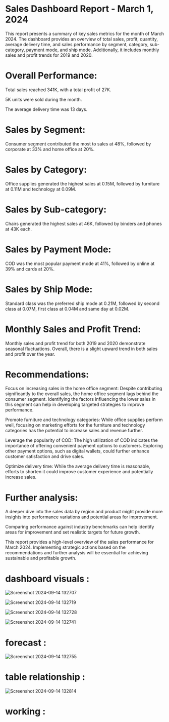 # Sales Dashboard Report - March 1, 2024

This report presents a summary of key sales metrics for the month of March 2024. The dashboard provides an overview of total sales, profit, quantity, average delivery time, and sales performance by segment, category, sub-category, payment mode, and ship mode. Additionally, it includes monthly sales and profit trends for 2019 and 2020.

# Overall Performance:

Total sales reached 341K, with a total profit of 27K.

5K units were sold during the month.

The average delivery time was 13 days.

# Sales by Segment:

Consumer segment contributed the most to sales at 48%, followed by corporate at 33% and home office at 20%.

# Sales by Category:

Office supplies generated the highest sales at 0.15M, followed by furniture at 0.11M and technology at 0.09M.

# Sales by Sub-category:

Chairs generated the highest sales at 46K, followed by binders and phones at 43K each.

# Sales by Payment Mode:

COD was the most popular payment mode at 41%, followed by online at 39% and cards at 20%.

# Sales by Ship Mode:

Standard class was the preferred ship mode at 0.21M, followed by second class at 0.07M, first class at 0.04M and same day at 0.02M.

# Monthly Sales and Profit Trend:

Monthly sales and profit trend for both 2019 and 2020 demonstrate seasonal fluctuations. Overall, there is a slight upward trend in both sales and profit over the year.

# Recommendations:

Focus on increasing sales in the home office segment: 
Despite contributing significantly to the overall sales, the home office segment lags behind the consumer segment. Identifying the factors influencing the lower sales in this segment can help in developing targeted strategies to improve performance.

Promote furniture and technology categories: 
While office supplies perform well, focusing on marketing efforts for the furniture and technology categories has the potential to increase sales and revenue further.

Leverage the popularity of COD:
The high utilization of COD indicates the importance of offering convenient payment options to customers. Exploring other payment options, such as digital wallets, could further enhance customer satisfaction and drive sales.

Optimize delivery time: While the average delivery time is reasonable, efforts to shorten it could improve customer experience and potentially increase sales.

# Further analysis:

A deeper dive into the sales data by region and product might provide more insights into performance variations and potential areas for improvement.

Comparing performance against industry benchmarks can help identify areas for improvement and set realistic targets for future growth.

This report provides a high-level overview of the sales performance for March 2024. Implementing strategic actions based on the recommendations and further analysis will be essential for achieving sustainable and profitable growth.


# dashboard visuals :

![Screenshot 2024-09-14 132707](https://github.com/user-attachments/assets/7577b99b-4009-4fba-bc58-e5b443fa4ef9)

![Screenshot 2024-09-14 132719](https://github.com/user-attachments/assets/6a13c6cd-54d2-4778-8837-11264e1dd8ba)

![Screenshot 2024-09-14 132728](https://github.com/user-attachments/assets/b52f19f4-668b-4d24-a336-e9321afa09d9)

![Screenshot 2024-09-14 132741](https://github.com/user-attachments/assets/40e0ed0e-317a-483f-b363-84a49d24bd1b)

# forecast :

![Screenshot 2024-09-14 132755](https://github.com/user-attachments/assets/444d536b-618d-4a49-8924-06f7e989f231)

# table relationship :

![Screenshot 2024-09-14 132814](https://github.com/user-attachments/assets/91b7055a-697c-47ba-87d7-5fed75f96748)

# working :


